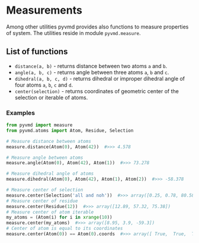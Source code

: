 # Measurements #

Among other utilities pyvmd provides also functions to measure properties of system.
The utilities reside in module `pyvmd.measure`.

## List of functions ##
 * `distance(a, b)` - returns distance between two atoms `a` and `b`.
 * `angle(a, b, c)` - returns angle between three atoms `a`, `b` and `c`.
 * `dihedral(a, b, c, d)` - returns dihedral or improper dihedral angle of four atoms `a`, `b`, `c` and `d`.
 * `center(selection)` - returns coordinates of geometric center of the selection or iterable of atoms.

### Examples ###
```python
from pyvmd import measure
from pyvmd.atoms import Atom, Residue, Selection

# Measure distance between atoms
measure.distance(Atom(0), Atom(42))  #>>> 4.578

# Measure angle between atoms
measure.angle(Atom(0), Atom(42), Atom(1))  #>>> 73.278

# Measure dihedral angle of atoms
measure.dihedral(Atom(0), Atom(42), Atom(1), Atom(2))  #>>> -58.378

# Measure center of selection
measure.center(Selection('all and noh'))  #>>> array([0.25, 0.78, 80.58])
# Measure center of residue
measure.center(Residue(12))  #>>> array([12.89, 57.32, 75.38])
# Measure center of atom iterable
my_atoms = (Atom(i) for i in xrange(10))
measure.center(my_atoms)  #>>> array([8.95, 3.9, -59.3])
# Center of atom is equal to its coordinates
measure.center(Atom(0)) == Atom(0).coords  #>>> array([ True,  True,  True])
```
